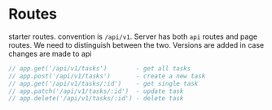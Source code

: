 # Routes
starter routes.
convention is `/api/v1`. Server has both `api` routes and page routes. We need to distinguish between the two.
Versions are added in case changes are made to api
```javascript
// app.get('/api/v1/tasks')        - get all tasks
// app.post('/api/v1/tasks')       - create a new task
// app.get('/api/v1/tasks/:id')    - get single task
// app.patch('/api/v1/tasks/:id')  - update task
// app.delete('/api/v1/tasks/:id') - delete task
```